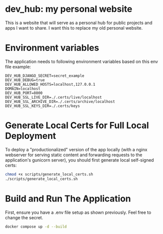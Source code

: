 # dev_hub: my personal website

This is a website that will serve as a personal hub for public projects and apps I want to share.
I want this to replace my old personal website.

# Environment variables

The application needs to following environment variables based on this env file example:

```
DEV_HUB_DJANGO_SECRET=secret_example
DEV_HUB_DEBUG=true
DEV_HUB_ALLOWED_HOSTS=localhost,127.0.0.1
DOMAIN=localhost
DEV_HUB_PORT=8000
DEV_HUB_SSL_LIVE_DIR=./.certs/live/localhost
DEV_HUB_SSL_ARCHIVE_DIR=./.certs/archive/localhost
DEV_HUB_SSL_KEYS_DIR=./.certs/keys
```

# Generate Local Certs for Full Local Deployment

To deploy a "productionalized" version of the app locally (with a nginx webserver for serving static content and forwarding requests to the application's gunicorn server), you should first generate local self-signed certs:

```bash
chmod +x scripts/generate_local_certs.sh
./scripts/generate_local_certs.sh
```

# Build and Run The Application

First, ensure you have a .env file setup as shown previously. Feel free to change the secret.

```bash
docker compose up -d --build
```